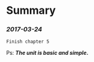 Summary
===========================


### *2017-03-24*

	Finish chapter 5

Ps: __*The unit is basic and simple*.__	

